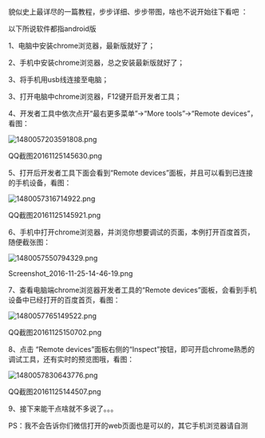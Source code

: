 
貌似史上最详尽的一篇教程，步步详细、步步带图，啥也不说开始往下看吧 ：


以下所说软件都指android版


1、电脑中安装chrome浏览器，最新版就好了；


2、手机中安装chrome浏览器，总之安装最新版就好了；


3、将手机用usb线连接至电脑；


3、打开电脑中chrome浏览器，F12键开启开发者工具；


4、开发者工具中依次点开“最右更多菜单”→“More tools”→“Remote devices”，看图：


![1480057203591808.png](https://image.bmqy.net/upload/b9c27dfd19a36db0aaa5d5cca86ac869.png)


QQ截图20161125145630.png


5、打开后开发者工具下面会看到“Remote devices”面板，并且可以看到已连接的手机设备，看图：


![1480057316714922.png](https://image.bmqy.net/upload/21d7699ba247cd57557818077a81618a.png)


QQ截图20161125145921.png


6、手机中打开chrome浏览器，并浏览你想要调试的页面，本例打开百度首页，随便截张图：


![1480057550794329.png](https://image.bmqy.net/upload/0527388d6ee5f39021e05ec9589c9986.png)


Screenshot_2016-11-25-14-46-19.png


7、查看电脑端chrome浏览器开发者工具的“Remote devices”面板，会看到手机设备中已经打开的百度首页，看图：


![1480057765149522.png](https://image.bmqy.net/upload/0865d0c6ca8fa7d00986df8013575ee5.png)


QQ截图20161125150702.png


8、点击 “Remote devices”面板右侧的“Inspect”按钮，即可开启chrome熟悉的调试工具，还有实时的预览图哦，看图：


![1480057830643776.png](https://image.bmqy.net/upload/cac482b8e605158465dc8a05358a5d28.png)


QQ截图20161125144507.png


9、接下来能干点啥就不多说了。。。


PS：我不会告诉你们微信打开的web页面也是可以的，其它手机浏览器请自测

